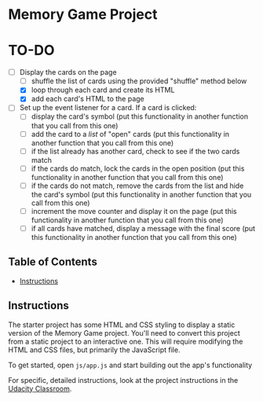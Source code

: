 # Memory Game Project

# TO-DO
- [ ] Display the cards on the page
  - [ ] shuffle the list of cards using the provided "shuffle" method below
  - [x] loop through each card and create its HTML
  - [x] add each card's HTML to the page
- [ ] Set up the event listener for a card. If a card is clicked:
  - [ ] display the card's symbol (put this functionality in another function that you call from this one)
  - [ ] add the card to a *list* of "open" cards (put this functionality in another function that you call from this one)
  - [ ] if the list already has another card, check to see if the two cards match
  - [ ] if the cards do match, lock the cards in the open position (put this functionality in another function that you call from this one)
  - [ ] if the cards do not match, remove the cards from the list and hide the card's symbol (put this functionality in another function that you call from this one)
  - [ ] increment the move counter and display it on the page (put this functionality in another function that you call from this one)
  - [ ] if all cards have matched, display a message with the final score (put this functionality in another function that you call from this one)

## Table of Contents

* [Instructions](#instructions)

## Instructions

The starter project has some HTML and CSS styling to display a static version of the Memory Game project. You'll need to convert this project from a static project to an interactive one. This will require modifying the HTML and CSS files, but primarily the JavaScript file.

To get started, open `js/app.js` and start building out the app's functionality

For specific, detailed instructions, look at the project instructions in the [Udacity Classroom](https://classroom.udacity.com/me).
